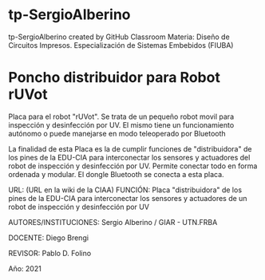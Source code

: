 # tp-SergioAlberino
tp-SergioAlberino created by GitHub Classroom
Materia: Diseño de Circuitos Impresos. Especialización de Sistemas Embebidos (FIUBA)


Poncho distribuidor para Robot rUVot
====================================

Placa para el robot "rUVot". Se trata de un pequeño robot movil para inspección y desinfección por UV. El mismo tiene un funcionamiento autónomo o puede manejarse en modo teleoperado por Bluetooth


La finalidad de esta Placa es la de cumplir funciones de  "distribuidora" de los pines de la EDU-CIA para interconectar los sensores y actuadores del robot de inspección y desinfección por UV. 
Permite conectar todo en forma ordenada y modular. 
El dongle Bluetooth se conecta a esta placa.



URL: (URL en la wiki de la CIAA)
FUNCIÓN: Placa "distribuidora" de los pines de la EDU-CIA para interconectar los sensores y actuadores de un robot de inspección y desinfección por UV

AUTORES/INSTITUCIONES: Sergio Alberino / GIAR - UTN.FRBA

DOCENTE: Diego Brengi

REVISOR: Pablo D. Folino

Año: 2021
